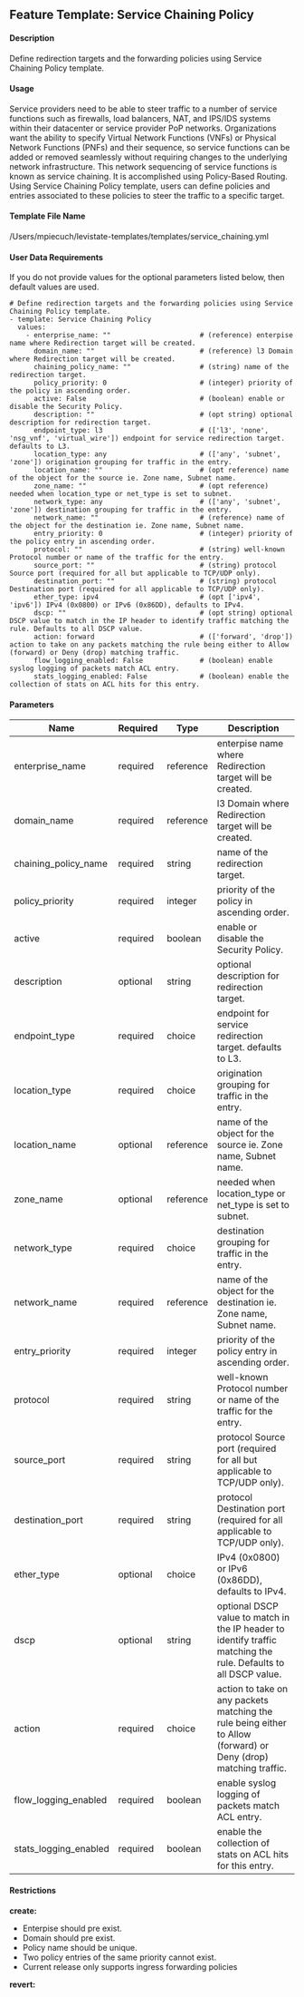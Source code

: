 ## Feature Template: Service Chaining Policy
#### Description
Define redirection targets and the forwarding policies using Service Chaining Policy template.

#### Usage
Service providers need to be able to steer traffic to a number of service functions such as firewalls, load balancers, NAT, and IPS/IDS systems within their datacenter or service provider PoP networks. Organizations want the ability to specify Virtual Network Functions (VNFs) or Physical Network Functions (PNFs) and their sequence, so service functions can be added or removed seamlessly without requiring changes to the
underlying network infrastructure. This network sequencing of service functions is known as service chaining. It is accomplished using Policy-Based Routing. Using Service Chaining Policy template, users can define policies and entries associated to these policies to steer the traffic to a specific target.

#### Template File Name
/Users/mpiecuch/levistate-templates/templates/service_chaining.yml

#### User Data Requirements
If you do not provide values for the optional parameters listed below, then default values are used.

```
# Define redirection targets and the forwarding policies using Service Chaining Policy template.
- template: Service Chaining Policy
  values:
    - enterprise_name: ""                      # (reference) enterpise name where Redirection target will be created.
      domain_name: ""                          # (reference) l3 Domain where Redirection target will be created.
      chaining_policy_name: ""                 # (string) name of the redirection target.
      policy_priority: 0                       # (integer) priority of the policy in ascending order.
      active: False                            # (boolean) enable or disable the Security Policy.
      description: ""                          # (opt string) optional description for redirection target.
      endpoint_type: l3                        # (['l3', 'none', 'nsg_vnf', 'virtual_wire']) endpoint for service redirection target. defaults to L3.
      location_type: any                       # (['any', 'subnet', 'zone']) origination grouping for traffic in the entry.
      location_name: ""                        # (opt reference) name of the object for the source ie. Zone name, Subnet name.
      zone_name: ""                            # (opt reference) needed when location_type or net_type is set to subnet.
      network_type: any                        # (['any', 'subnet', 'zone']) destination grouping for traffic in the entry.
      network_name: ""                         # (reference) name of the object for the destination ie. Zone name, Subnet name.
      entry_priority: 0                        # (integer) priority of the policy entry in ascending order.
      protocol: ""                             # (string) well-known Protocol number or name of the traffic for the entry.
      source_port: ""                          # (string) protocol Source port (required for all but applicable to TCP/UDP only).
      destination_port: ""                     # (string) protocol Destination port (required for all applicable to TCP/UDP only).
      ether_type: ipv4                         # (opt ['ipv4', 'ipv6']) IPv4 (0x0800) or IPv6 (0x86DD), defaults to IPv4.
      dscp: ""                                 # (opt string) optional DSCP value to match in the IP header to identify traffic matching the rule. Defaults to all DSCP value.
      action: forward                          # (['forward', 'drop']) action to take on any packets matching the rule being either to Allow (forward) or Deny (drop) matching traffic.
      flow_logging_enabled: False              # (boolean) enable syslog logging of packets match ACL entry.
      stats_logging_enabled: False             # (boolean) enable the collection of stats on ACL hits for this entry.

```

#### Parameters
Name | Required | Type | Description
---- | -------- | ---- | -----------
enterprise_name | required | reference | enterpise name where Redirection target will be created.
domain_name | required | reference | l3 Domain where Redirection target will be created.
chaining_policy_name | required | string | name of the redirection target.
policy_priority | required | integer | priority of the policy in ascending order.
active | required | boolean | enable or disable the Security Policy.
description | optional | string | optional description for redirection target.
endpoint_type | required | choice | endpoint for service redirection target. defaults to L3.
location_type | required | choice | origination grouping for traffic in the entry.
location_name | optional | reference | name of the object for the source ie. Zone name, Subnet name.
zone_name | optional | reference | needed when location_type or net_type is set to subnet.
network_type | required | choice | destination grouping for traffic in the entry.
network_name | required | reference | name of the object for the destination ie. Zone name, Subnet name.
entry_priority | required | integer | priority of the policy entry in ascending order.
protocol | required | string | well-known Protocol number or name of the traffic for the entry.
source_port | required | string | protocol Source port (required for all but applicable to TCP/UDP only).
destination_port | required | string | protocol Destination port (required for all applicable to TCP/UDP only).
ether_type | optional | choice | IPv4 (0x0800) or IPv6 (0x86DD), defaults to IPv4.
dscp | optional | string | optional DSCP value to match in the IP header to identify traffic matching the rule. Defaults to all DSCP value.
action | required | choice | action to take on any packets matching the rule being either to Allow (forward) or Deny (drop) matching traffic.
flow_logging_enabled | required | boolean | enable syslog logging of packets match ACL entry.
stats_logging_enabled | required | boolean | enable the collection of stats on ACL hits for this entry.


#### Restrictions
**create:**
* Enterpise should pre exist.
* Domain should pre exist.
* Policy name should be unique.
* Two policy entries of the same priority cannot exist.
* Current release only supports ingress forwarding policies

**revert:**

